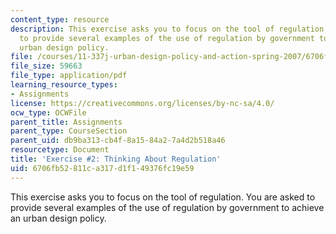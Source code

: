 ```yaml
---
content_type: resource
description: This exercise asks you to focus on the tool of regulation. You are asked
  to provide several examples of the use of regulation by government to achieve an
  urban design policy.
file: /courses/11-337j-urban-design-policy-and-action-spring-2007/6706fb52811ca317d1f149376fc19e59_exercise2.pdf
file_size: 59663
file_type: application/pdf
learning_resource_types:
- Assignments
license: https://creativecommons.org/licenses/by-nc-sa/4.0/
ocw_type: OCWFile
parent_title: Assignments
parent_type: CourseSection
parent_uid: db9ba313-cb4f-8a15-84a2-7a4d2b518a46
resourcetype: Document
title: 'Exercise #2: Thinking About Regulation'
uid: 6706fb52-811c-a317-d1f1-49376fc19e59
---
```

This exercise asks you to focus on the tool of regulation. You are asked to provide several examples of the use of regulation by government to achieve an urban design policy.